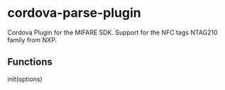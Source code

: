cordova-parse-plugin
====================

Cordova Plugin for the MIFARE SDK.
Support for the NFC tags NTAG210 family from NXP.

Functions
---------
init(options)

